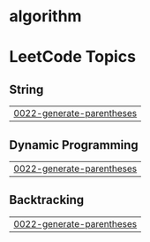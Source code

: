 # algorithm

<!---LeetCode Topics Start-->
# LeetCode Topics
## String
|  |
| ------- |
| [0022-generate-parentheses](https://github.com/kobums/algorithm/tree/master/0022-generate-parentheses) |
## Dynamic Programming
|  |
| ------- |
| [0022-generate-parentheses](https://github.com/kobums/algorithm/tree/master/0022-generate-parentheses) |
## Backtracking
|  |
| ------- |
| [0022-generate-parentheses](https://github.com/kobums/algorithm/tree/master/0022-generate-parentheses) |
<!---LeetCode Topics End-->